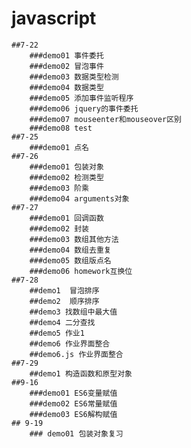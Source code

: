 # javascript
    ##7-22
        ###demo01 事件委托
        ###demo02 冒泡事件
        ###demo03 数据类型检测
        ###demo04 数据类型
        ###demo05 添加事件监听程序
        ###demo06 jquery的事件委托
        ###demo07 mouseenter和mouseover区别
        ###demo08 test
    ##7-25
        ###demo01 点名
    ##7-26
        ###demo01 包装对象
        ###demo02 检测类型
        ###demo03 阶乘
        ###demo04 arguments对象
    ##7-27
        ###demo01 回调函数
        ###demo02 封装
        ###demo03 数组其他方法
        ###demo04 数组去重复
        ###demo05 数组版点名
        ###demo06 homework互换位
    ##7-28
        ##demo1  冒泡排序
        ##demo2  顺序排序
        ##demo3 找数组中最大值
        ##demo4 二分查找
        ##demo5 作业1
        ##demo6 作业界面整合
        ##demo6.js 作业界面整合
    ##7-29
        ##demo1 构造函数和原型对象
    ##9-16
        ###demo01 ES6变量赋值
        ###demo02 ES6常量赋值
        ###demo03 ES6解构赋值
    ## 9-19 
        ### demo01 包装对象复习

